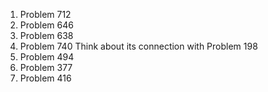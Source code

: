 
1. Problem 712
2. Problem 646
3. Problem 638
4. Problem 740 Think about its connection with Problem 198
5. Problem 494 
6. Problem 377
7. Problem 416